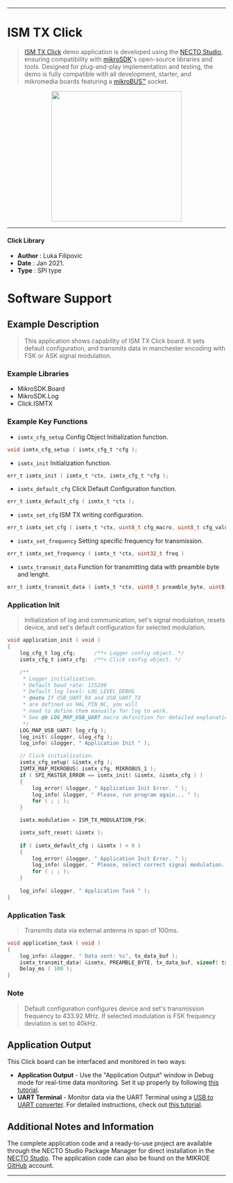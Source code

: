 
---
# ISM TX Click

> [ISM TX Click](https://www.mikroe.com/?pid_product=MIKROE-4242) demo application is developed using
the [NECTO Studio](https://www.mikroe.com/necto), ensuring compatibility with [mikroSDK](https://www.mikroe.com/mikrosdk)'s
open-source libraries and tools. Designed for plug-and-play implementation and testing, the demo is fully compatible with
all development, starter, and mikromedia boards featuring a [mikroBUS&trade;](https://www.mikroe.com/mikrobus) socket.

<p align="center">
  <img src="https://www.mikroe.com/?pid_product=MIKROE-4242&image=1" height=300px>
</p>

---

#### Click Library

- **Author**        : Luka Filipovic
- **Date**          : Jan 2021.
- **Type**          : SPI type

# Software Support

## Example Description

> This application shows capability of ISM TX Click board. 
It sets default configuration, and transmits data in 
manchester encoding with FSK or ASK signal modulation.

### Example Libraries

- MikroSDK.Board
- MikroSDK.Log
- Click.ISMTX

### Example Key Functions

- `ismtx_cfg_setup` Config Object Initialization function.
```c
void ismtx_cfg_setup ( ismtx_cfg_t *cfg );
```

- `ismtx_init` Initialization function.
```c
err_t ismtx_init ( ismtx_t *ctx, ismtx_cfg_t *cfg );
```

- `ismtx_default_cfg` Click Default Configuration function.
```c
err_t ismtx_default_cfg ( ismtx_t *ctx );
```

- `ismtx_set_cfg` ISM TX writing configuration.
```c
err_t ismtx_set_cfg ( ismtx_t *ctx, uint8_t cfg_macro, uint8_t cfg_value )
```

- `ismtx_set_frequency` Setting specific frequency for transmission.
```c
err_t ismtx_set_frequency ( ismtx_t *ctx, uint32_t freq )
```

- `ismtx_transmit_data` Function for transmitting data with preamble byte and lenght.
```c
err_t ismtx_transmit_data ( ismtx_t *ctx, uint8_t preamble_byte, uint8_t *tx_data, uint8_t tx_data_len );
```

### Application Init

> Initialization of log and communication, set's signal modulation, 
 resets device, and set's default configuration for selected modulation.

```c
void application_init ( void ) 
{
    log_cfg_t log_cfg;      /**< Logger config object. */
    ismtx_cfg_t ismtx_cfg;  /**< Click config object. */

    /** 
     * Logger initialization.
     * Default baud rate: 115200
     * Default log level: LOG_LEVEL_DEBUG
     * @note If USB_UART_RX and USB_UART_TX 
     * are defined as HAL_PIN_NC, you will 
     * need to define them manually for log to work. 
     * See @b LOG_MAP_USB_UART macro definition for detailed explanation.
     */
    LOG_MAP_USB_UART( log_cfg );
    log_init( &logger, &log_cfg );
    log_info( &logger, " Application Init " );

    // Click initialization.
    ismtx_cfg_setup( &ismtx_cfg );
    ISMTX_MAP_MIKROBUS( ismtx_cfg, MIKROBUS_1 );
    if ( SPI_MASTER_ERROR == ismtx_init( &ismtx, &ismtx_cfg ) ) 
    {
        log_error( &logger, " Application Init Error. " );
        log_info( &logger, " Please, run program again... " );
        for ( ; ; );
    }

    ismtx.modulation = ISM_TX_MODULATION_FSK;

    ismtx_soft_reset( &ismtx );
    
    if ( ismtx_default_cfg ( &ismtx ) < 0 )
    {
        log_error( &logger, " Application Init Error. " );
        log_info( &logger, " Please, select correct signal modulation... " );
        for ( ; ; );
    }
    
    log_info( &logger, " Application Task " );
}
```

### Application Task

> Transmits data via external antenna in span of 100ms.

```c
void application_task ( void ) 
{
    log_info( &logger, " Data sent: %s", tx_data_buf );
    ismtx_transmit_data( &ismtx, PREAMBLE_BYTE, tx_data_buf, sizeof( tx_data_buf ) );
    Delay_ms ( 100 );
}
```

### Note

> Default configuration configures device and set's transmission frequency to 433.92 MHz.
 If selected modulation is FSK frequency deviation is set to 40kHz.

## Application Output

This Click board can be interfaced and monitored in two ways:
- **Application Output** - Use the "Application Output" window in Debug mode for real-time data monitoring.
Set it up properly by following [this tutorial](https://www.youtube.com/watch?v=ta5yyk1Woy4).
- **UART Terminal** - Monitor data via the UART Terminal using
a [USB to UART converter](https://www.mikroe.com/click/interface/usb?interface*=uart,uart). For detailed instructions,
check out [this tutorial](https://help.mikroe.com/necto/v2/Getting%20Started/Tools/UARTTerminalTool).

## Additional Notes and Information

The complete application code and a ready-to-use project are available through the NECTO Studio Package Manager for 
direct installation in the [NECTO Studio](https://www.mikroe.com/necto). The application code can also be found on
the MIKROE [GitHub](https://github.com/MikroElektronika/mikrosdk_click_v2) account.

---
